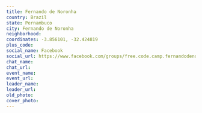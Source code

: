 ```yaml
---
title: Fernando de Noronha
country: Brazil
state: Pernambuco
city: Fernando de Noronha
neighborhood: 
coordinates: -3.856101, -32.424819
plus_code:
social_name: Facebook
social_url: https://www.facebook.com/groups/free.code.camp.fernandodenoronha
chat_name:
chat_url:
event_name:
event_url:
leader_name:
leader_url:
old_photo: 
cover_photo:
---
```

